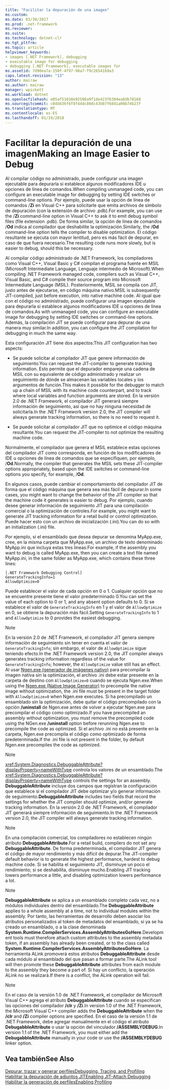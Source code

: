 ```yaml
---
title: "Facilitar la depuración de una imagen"
ms.custom: 
ms.date: 03/30/2017
ms.prod: .net-framework
ms.reviewer: 
ms.suite: 
ms.technology: dotnet-clr
ms.tgt_pltfrm: 
ms.topic: article
helpviewer_keywords:
- images [.NET Framework], debugging
- executable image for debugging
- debugging [.NET Framework], executable images for
ms.assetid: 7d90ea7a-150f-4f97-98a7-f9c26541b9a3
caps.latest.revision: "13"
author: mairaw
ms.author: mairaw
manager: wpickett
ms.workload: dotnet
ms.openlocfilehash: e05af51010e92586a9f1de423f6304ea8db78168
ms.sourcegitcommit: c0dd436f6f8f44dc80dc43b07f6841a00b74b23f
ms.translationtype: MT
ms.contentlocale: es-ES
ms.lasthandoff: 01/19/2018
---
```

# <a name="making-an-image-easier-to-debug"></a><span data-ttu-id="a44b0-102">Facilitar la depuración de una imagen</span><span class="sxs-lookup"><span data-stu-id="a44b0-102">Making an Image Easier to Debug</span></span>
<span data-ttu-id="a44b0-103">Al compilar código no administrado, puede configurar una imagen ejecutable para depurarla si establece algunos modificadores IDE u opciones de línea de comandos.</span><span class="sxs-lookup"><span data-stu-id="a44b0-103">When compiling unmanaged code, you can configure an executable image for debugging by setting IDE switches or command-line options.</span></span> <span data-ttu-id="a44b0-104">Por ejemplo, puede usar la opción de línea de comandos /**Zi** en Visual C++ para solicitarle que emita archivos de símbolo de depuración (con la extensión de archivo .pdb).</span><span class="sxs-lookup"><span data-stu-id="a44b0-104">For example, you can use the /**Zi** command-line option in Visual C++ to ask it to emit debug symbol files (file extension .pdb).</span></span> <span data-ttu-id="a44b0-105">De forma similar, la opción de línea de comandos /**Od** indica al compilador que deshabilite la optimización.</span><span class="sxs-lookup"><span data-stu-id="a44b0-105">Similarly, the /**Od** command-line option tells the compiler to disable optimization.</span></span> <span data-ttu-id="a44b0-106">El código resultante se ejecuta con mayor lentitud, pero es más fácil de depurar, en caso de que fuera necesario.</span><span class="sxs-lookup"><span data-stu-id="a44b0-106">The resulting code runs more slowly, but is easier to debug, should this be necessary.</span></span>  
  
 <span data-ttu-id="a44b0-107">Al compilar código administrado de .NET Framework, los compiladores como Visual C++, Visual Basic y C# compilan el programa fuente en MSIL (Microsoft Intermediate Language, Lenguaje intermedio de Microsoft).</span><span class="sxs-lookup"><span data-stu-id="a44b0-107">When compiling .NET Framework managed code, compilers such as Visual C++, Visual Basic, and C# compile their source program into Microsoft Intermediate Language (MSIL).</span></span> <span data-ttu-id="a44b0-108">Posteriormente, MSIL se compila con JIT, justo antes de ejecutarse, en código máquina nativo.</span><span class="sxs-lookup"><span data-stu-id="a44b0-108">MSIL is subsequently JIT-compiled, just before execution, into native machine code.</span></span> <span data-ttu-id="a44b0-109">Al igual que con el código no administrado, puede configurar una imagen ejecutable para depurarla si establece algunos modificadores IDE u opciones de línea de comandos.</span><span class="sxs-lookup"><span data-stu-id="a44b0-109">As with unmanaged code, you can configure an executable image for debugging by setting IDE switches or command-line options.</span></span> <span data-ttu-id="a44b0-110">Además, la compilación JIT se puede configurar para depurar de una manera muy similar.</span><span class="sxs-lookup"><span data-stu-id="a44b0-110">In addition, you can configure the JIT compilation for debugging in much the same way.</span></span>  
  
 <span data-ttu-id="a44b0-111">Esta configuración JIT tiene dos aspectos:</span><span class="sxs-lookup"><span data-stu-id="a44b0-111">This JIT configuration has two aspects:</span></span>  
  
-   <span data-ttu-id="a44b0-112">Se puede solicitar al compilador JIT que genere información de seguimiento.</span><span class="sxs-lookup"><span data-stu-id="a44b0-112">You can request the JIT-compiler to generate tracking information.</span></span> <span data-ttu-id="a44b0-113">Esto permite que el depurador empareje una cadena de MSIL con su equivalente de código administrado y realizar un seguimiento de dónde se almacenan las variables locales y los argumentos de función.</span><span class="sxs-lookup"><span data-stu-id="a44b0-113">This makes it possible for the debugger to match up a chain of MSIL with its machine code counterpart, and to track where local variables and function arguments are stored.</span></span>  <span data-ttu-id="a44b0-114">En la versión 2.0 de .NET Framework, el compilador JIT generará siempre información de seguimiento, así que no hay ninguna necesidad de solicitarla.</span><span class="sxs-lookup"><span data-stu-id="a44b0-114">In the .NET Framework version 2.0, the JIT compiler will always generate tracking information, so there is no need to request it.</span></span>  
  
-   <span data-ttu-id="a44b0-115">Se puede solicitar al compilador JIT que no optimice el código máquina resultante.</span><span class="sxs-lookup"><span data-stu-id="a44b0-115">You can request the JIT-compiler to not optimize the resulting machine code.</span></span>  
  
 <span data-ttu-id="a44b0-116">Normalmente, el compilador que genera el MSIL establece estas opciones del compilador JIT como corresponda, en función de los modificadores de IDE u opciones de línea de comandos que se especifiquen, por ejemplo, /**Od**.</span><span class="sxs-lookup"><span data-stu-id="a44b0-116">Normally, the compiler that generates the MSIL sets these JIT-compiler options appropriately, based upon the IDE switches or command-line options you specify, for example, /**Od**.</span></span>  
  
 <span data-ttu-id="a44b0-117">En algunos casos, puede cambiar el comportamiento del compilador JIT de forma que el código máquina que genera sea más fácil de depurar.</span><span class="sxs-lookup"><span data-stu-id="a44b0-117">In some cases, you might want to change the behavior of the JIT compiler so that the machine code it generates is easier to debug.</span></span> <span data-ttu-id="a44b0-118">Por ejemplo, cuando desee generar información de seguimiento JIT para una compilación comercial o la optimización de controles.</span><span class="sxs-lookup"><span data-stu-id="a44b0-118">For example, you might want to generate JIT tracking information for a retail build or control optimization.</span></span> <span data-ttu-id="a44b0-119">Puede hacer esto con un archivo de inicialización (.ini).</span><span class="sxs-lookup"><span data-stu-id="a44b0-119">You can do so with an initialization (.ini) file.</span></span>  
  
 <span data-ttu-id="a44b0-120">Por ejemplo, si el ensamblado que desea depurar se denomina MyApp.exe, cree, en la misma carpeta que MyApp.exe, un archivo de texto denominado MyApp.ini que incluya estas tres líneas:</span><span class="sxs-lookup"><span data-stu-id="a44b0-120">For example, if the assembly you want to debug is called MyApp.exe, then you can create a text file named MyApp.ini, in the same folder as MyApp.exe, which contains these three lines:</span></span>  
  
```  
[.NET Framework Debugging Control]  
GenerateTrackingInfo=1  
AllowOptimize=0  
```  
  
 <span data-ttu-id="a44b0-121">Puede establecer el valor de cada opción en 0 o 1. Cualquier opción que no se encuentre presente tiene el valor predeterminado 0.</span><span class="sxs-lookup"><span data-stu-id="a44b0-121">You can set the value of each option to 0 or 1, and any absent option defaults to 0.</span></span> <span data-ttu-id="a44b0-122">Si se establece el valor de `GenerateTrackingInfo` en 1 y el valor de `AllowOptimize` en 0, se obtiene la depuración más fácil.</span><span class="sxs-lookup"><span data-stu-id="a44b0-122">Setting `GenerateTrackingInfo` to 1 and `AllowOptimize` to 0 provides the easiest debugging.</span></span>  
  
> [!NOTE]
>  <span data-ttu-id="a44b0-123">En la versión 2.0 de .NET Framework, el compilador JIT genera siempre información de seguimiento sin tener en cuenta el valor de `GenerateTrackingInfo`; sin embargo, el valor de `AllowOptimize` sigue teniendo efecto.</span><span class="sxs-lookup"><span data-stu-id="a44b0-123">In the .NET Framework version 2.0, the JIT compiler always generates tracking information regardless of the value for `GenerateTrackingInfo`; however, the `AllowOptimize` value still has an effect.</span></span> <span data-ttu-id="a44b0-124">Al usar [Ngen.exe (generador de imágenes nativo)](../../../docs/framework/tools/ngen-exe-native-image-generator.md) para precompilar la imagen nativa sin la optimización, el archivo .ini debe estar presente en la carpeta de destino con `AllowOptimize=0` cuando se ejecuta Ngen.exe.</span><span class="sxs-lookup"><span data-stu-id="a44b0-124">When using the [Ngen.exe (Native Image Generator)](../../../docs/framework/tools/ngen-exe-native-image-generator.md) to precompile the native image without optimization, the .ini file must be present in the target folder with `AllowOptimize=0` when Ngen.exe executes.</span></span> <span data-ttu-id="a44b0-125">Si ha precompilado un ensamblado sin la optimización, debe quitar el código precompilado con la opción **/uninstall** de Ngen.exe antes de volver a ejecutar Ngen.exe para precompilar el código como optimizado.</span><span class="sxs-lookup"><span data-stu-id="a44b0-125">If you have precompiled an assembly without optimization, you must remove the precompiled code using the NGen.exe **/uninstall** option before rerunning Ngen.exe to precompile the code as optimized.</span></span> <span data-ttu-id="a44b0-126">Si el archivo .ini no está presente en la carpeta, Ngen.exe precompila el código como optimizado de forma predeterminada.</span><span class="sxs-lookup"><span data-stu-id="a44b0-126">If the .ini file is not present in the folder, by default Ngen.exe precompiles the code as optimized.</span></span>  
  
> [!NOTE]
>  <span data-ttu-id="a44b0-127"><xref:System.Diagnostics.DebuggableAttribute?displayProperty=nameWithType> controla los valores de un ensamblado.</span><span class="sxs-lookup"><span data-stu-id="a44b0-127">The <xref:System.Diagnostics.DebuggableAttribute?displayProperty=nameWithType> controls the settings for an assembly.</span></span> <span data-ttu-id="a44b0-128">**DebuggableAttribute** incluye dos campos que registran la configuración que establece si el compilador JIT debe optimizar y/o generar información de seguimiento.</span><span class="sxs-lookup"><span data-stu-id="a44b0-128">**DebuggableAttribute** includes two fields that record the settings for whether the JIT compiler should optimize, and/or generate tracking information.</span></span> <span data-ttu-id="a44b0-129">En la versión 2.0 de .NET Framework, el compilador JIT generará siempre información de seguimiento.</span><span class="sxs-lookup"><span data-stu-id="a44b0-129">In the .NET Framework version 2.0, the JIT compiler will always generate tracking information.</span></span>  
  
> [!NOTE]
>  <span data-ttu-id="a44b0-130">En una compilación comercial, los compiladores no establecen ningún atributo **DebuggableAttribute**.</span><span class="sxs-lookup"><span data-stu-id="a44b0-130">For a retail build, compilers do not set any **DebuggableAttribute**.</span></span> <span data-ttu-id="a44b0-131">De forma predeterminada, el compilador JIT genera el código de mayor rendimiento y más difícil de depurar.</span><span class="sxs-lookup"><span data-stu-id="a44b0-131">The JIT-compiler default behavior is to generate the highest performance, hardest to debug machine code.</span></span> <span data-ttu-id="a44b0-132">Si se habilita el seguimiento JIT, disminuye un poco el rendimiento; si se deshabilita, disminuye mucho.</span><span class="sxs-lookup"><span data-stu-id="a44b0-132">Enabling JIT tracking lowers performance a little, and disabling optimization lowers performance a lot.</span></span>  
  
> [!NOTE]
>  <span data-ttu-id="a44b0-133">**DebuggableAttribute** se aplica a un ensamblado completo cada vez, no a módulos individuales dentro del ensamblado.</span><span class="sxs-lookup"><span data-stu-id="a44b0-133">The **DebuggableAttribute** applies to a whole assembly at a time, not to individual modules within the assembly.</span></span> <span data-ttu-id="a44b0-134">Por tanto, las herramientas de desarrollo deben asociar los atributos personalizados al token de metadatos del ensamblado, si ya se ha creado un ensamblado, o a la clase denominada **System.Runtime.CompilerServices.AssemblyAttributesGoHere**.</span><span class="sxs-lookup"><span data-stu-id="a44b0-134">Development tools must therefore attach custom attributes to the assembly metadata token, if an assembly has already been created, or to the class called **System.Runtime.CompilerServices.AssemblyAttributesGoHere**.</span></span> <span data-ttu-id="a44b0-135">La herramienta ALink promoverá estos atributos **DebuggableAttribute** desde cada módulo al ensamblado del que pasan a formar parte.</span><span class="sxs-lookup"><span data-stu-id="a44b0-135">The ALink tool will then promote these **DebuggableAttribute** attributes from each module to the assembly they become a part of.</span></span> <span data-ttu-id="a44b0-136">Si hay un conflicto, la operación ALink no se realizará.</span><span class="sxs-lookup"><span data-stu-id="a44b0-136">If there is a conflict, the ALink operation will fail.</span></span>  
  
> [!NOTE]
>  <span data-ttu-id="a44b0-137">En el caso de la versión 1.0 de .NET Framework, el compilador de Microsoft Visual C++ agrega el atributo **DebuggableAttribute** cuando se especifican las opciones del compilador **/clr** y **/Zi**.</span><span class="sxs-lookup"><span data-stu-id="a44b0-137">In version 1.0 of the .NET Framework, the Microsoft Visual C++ compiler adds the **DebuggableAttribute** when the **/clr** and **/Zi** compiler options are specified.</span></span> <span data-ttu-id="a44b0-138">En el caso de la versión 1.1 de .NET Framework, debe agregar manualmente en el código el atributo **DebugabbleAttribute** o usar la opción del vinculador **/ASSEMBLYDEBUG**.</span><span class="sxs-lookup"><span data-stu-id="a44b0-138">In version 1.1 of the .NET Framework, you must either add the **DebugabbleAttribute** manually in your code or use the **/ASSEMBLYDEBUG** linker option.</span></span>  
  
## <a name="see-also"></a><span data-ttu-id="a44b0-139">Vea también</span><span class="sxs-lookup"><span data-stu-id="a44b0-139">See Also</span></span>  
 [<span data-ttu-id="a44b0-140">Depurar, trazar y generar perfiles</span><span class="sxs-lookup"><span data-stu-id="a44b0-140">Debugging, Tracing, and Profiling</span></span>](../../../docs/framework/debug-trace-profile/index.md)  
 [<span data-ttu-id="a44b0-141">Habilitar la depuración de adjuntos JIT</span><span class="sxs-lookup"><span data-stu-id="a44b0-141">Enabling JIT-Attach Debugging</span></span>](../../../docs/framework/debug-trace-profile/enabling-jit-attach-debugging.md)  
 [<span data-ttu-id="a44b0-142">Habilitar la generación de perfiles</span><span class="sxs-lookup"><span data-stu-id="a44b0-142">Enabling Profiling</span></span>](http://msdn.microsoft.com/library/3b669676-f0e0-4ebf-8674-68986dd2020d)
